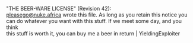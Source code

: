 "THE BEER-WARE LICENSE" (Revision 42):<br/>
<pleasego@nuke.africa> wrote this file. As long as you retain this notice you<br/>
can do whatever you want with this stuff. If we meet some day, and you think<br/>
this stuff is worth it, you can buy me a beer in return | YieldingExploiter<br/>

